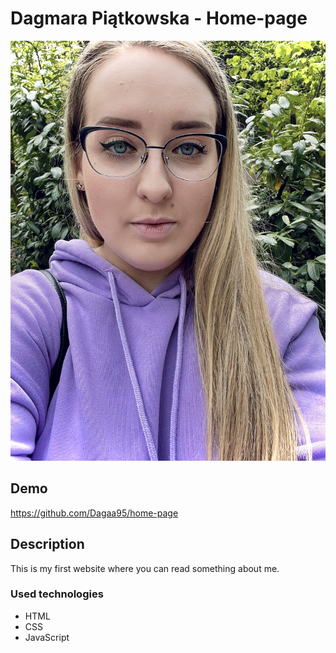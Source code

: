 # Dagmara Piątkowska - Home-page

![Dagmara](https://github.com/Dagaa95/home-page/blob/main/images/IMG_1984.jpeg?raw=true)

## Demo

https://github.com/Dagaa95/home-page

## Description
This is my first website where you can read something about me.

### Used technologies
- HTML
- CSS
- JavaScript




